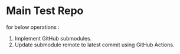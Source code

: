 # Main Test Repo
for below operations :
1. Implement GitHub submodules.
2. Update submodule remote to latest commit using GitHub Actions.
